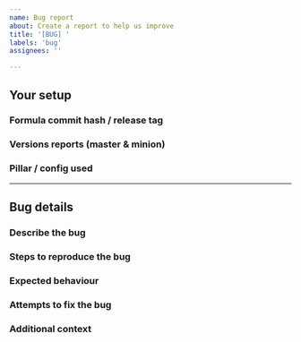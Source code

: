 ```yaml
---
name: Bug report
about: Create a report to help us improve
title: '[BUG] '
labels: 'bug'
assignees: ''

---
```


<!--
Notes:
1. Only post _bug reports_ here.
2. Use the appropriate template for _feature requests_.
3. Please direct questions to the [`#formulas` channel on Slack](https://saltstackcommunity.slack.com/messages/C7LG8SV54/), which is bridged to `#saltstack-formulas` on Freenode.
4. Feel free to suggest improvements to this template by reporting an issue or submitting a PR.  The source of this template is:
  - https://github.com/saltstack-formulas/.github/blob/master/.github/ISSUE_TEMPLATE/bug_report.md
-->

## Your setup
### Formula commit hash / release tag
<!-- Please specify the formula's commit hash and/or release tag that you are using. -->



### Versions reports (master & minion)
<!-- Provided by running `salt --versions-report` or its short-form `salt -V`. -->
<!-- Please also mention any differences in master/minion versions. -->



### Pillar / config used
<!-- Provide links to the SLS files and/or relevant configs (be sure to remove sensitive info). -->



---

## Bug details
### Describe the bug
<!-- A clear and concise description of what the bug is. -->



### Steps to reproduce the bug
<!-- Include debug logs if possible and relevant, e.g. using `salt-minion -l debug`. -->
<!-- Alternatively, linking to Kitchen debug logs is useful, e.g. via. Travis CI. -->
<!-- Most useful is providing a failing InSpec test, which can be used to verify any proposed fix. -->



### Expected behaviour
<!-- A clear and concise description of what you expected to happen. -->



### Attempts to fix the bug
<!-- Please mention any attempts you have made to fix the bug and what the results were. -->



### Additional context
<!-- Add any other context about the problem here. -->



